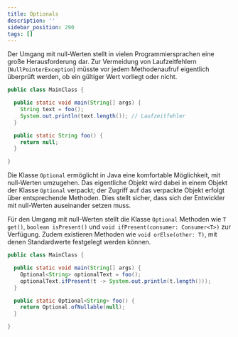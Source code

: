 ```yaml
---
title: Optionals
description: ''
sidebar_position: 290
tags: []
---
```


Der Umgang mit null-Werten stellt in vielen Programmiersprachen eine große
Herausforderung dar. Zur Vermeidung von Laufzeitfehlern (`NullPointerException`)
müsste vor jedem Methodenaufruf eigentlich überprüft werden, ob ein gültiger
Wert vorliegt oder nicht.

```java title="MainClass.java" showLineNumbers
public class MainClass {

  public static void main(String[] args) {
    String text = foo();
    System.out.println(text.length()); // Laufzeitfehler
  }

  public static String foo() {
    return null;
  }

}
```

Die Klasse `Optional` ermöglicht in Java eine komfortable Möglichkeit, mit
null-Werten umzugehen. Das eigentliche Objekt wird dabei in einem Objekt der
Klasse `Optional` verpackt; der Zugriff auf das verpackte Objekt erfolgt über
entsprechende Methoden. Dies stellt sicher, dass sich der Entwickler mit
null-Werten auseinander setzen muss.

Für den Umgang mit null-Werten stellt die Klasse `Optional` Methoden wie
`T get()`, `boolean isPresent()` und `void ifPresent(consumer: Consumer<T>)` zur
Verfügung. Zudem existieren Methoden wie `void orElse(other: T)`, mit denen
Standardwerte festgelegt werden können.

```java title="MainClass.java" showLineNumbers
public class MainClass {

  public static void main(String[] args) {
    Optional<String> optionalText = foo();
    optionalText.ifPresent(t -> System.out.println(t.length()));
  }

  public static Optional<String> foo() {
    return Optional.ofNullable(null);
  }

}
```

